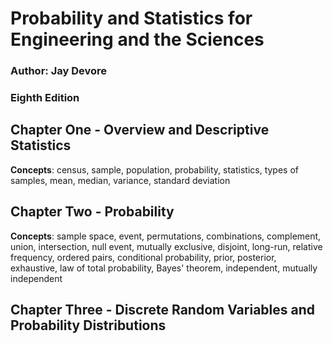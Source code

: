 # Probability and Statistics for Engineering and the Sciences
### Author: Jay Devore 
### Eighth Edition

## Chapter One - Overview and Descriptive Statistics

**Concepts**: census, sample, population, probability, statistics, types of samples, mean, median, variance, standard deviation

## Chapter Two - Probability

**Concepts**: sample space, event, permutations, combinations, complement, union, intersection, null event, mutually exclusive, disjoint, long-run, relative frequency, ordered pairs, conditional probability, prior, posterior, exhaustive, law of total probability, Bayes' theorem, independent, mutually independent 

## Chapter Three - Discrete Random Variables and Probability Distributions
